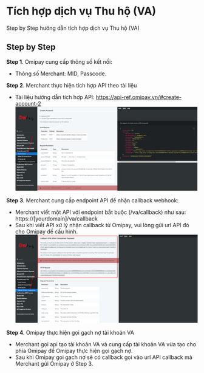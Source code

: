 # Tích hợp dịch vụ Thu hộ (VA)

Step by Step hướng dẫn tích hợp dịch vụ Thu hộ (VA)


## Step by Step

<B>Step 1</B>. Omipay cung cấp thông số kết nối:
- Thông số Merchant: MID, Passcode.

<B>Step 2</B>. Merchant thực hiện tích hợp API theo tài liệu
- Tài liệu hướng dẫn tích hợp API: https://api-ref.omipay.vn/#create-account-2
![Alt text](va.png)

<B>Step 3</B>. Merchant cung cấp endpoint API để nhận callback webhook:
- Merchant viết một API với endpoint bắt buộc (/va/callback) như sau: https://[yourdomain]/va/callback
- Sau khi viết API xử lý nhận callback từ Omipay, vui lòng gửi url API đó cho Omipay để cấu hình.
![Alt text](callback_va.png)

<B>Step 4</B>. Omipay thực hiện gọi gạch nợ tài khoản VA
- Merchant gọi api tạo tài khoản VA và cung cấp tài khoản VA vừa tạo cho phía Omipay để Omipay thực hiện gọi gạch nợ.
- Sau khi Omipay gọi gạch nợ sẽ có callback gọi vào url API callback mà Merchant gửi Omipay ở Step 3.